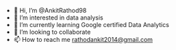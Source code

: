 - 👋 Hi, I’m @AnkitRathod98
- 👀 I’m interested in data analysis 
- 🌱 I’m currently learning Google certified Data Analytics
- 💞️ I’m looking to collaborate
- 📫 How to reach me rathodankit2014@gmail.com


<!---
AnkitRathod98/AnkitRathod98 is a ✨ special ✨ repository because its `README.md` (this file) appears on your GitHub profile.
You can click the Preview link to take a look at your changes.
--->
